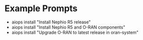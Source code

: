 # Example Prompts
- aiops install "Install Nephio R5 release"
- aiops install "Install Nephio R5 and O-RAN components"
- aiops install "Upgrade O-RAN to latest release in oran-system"